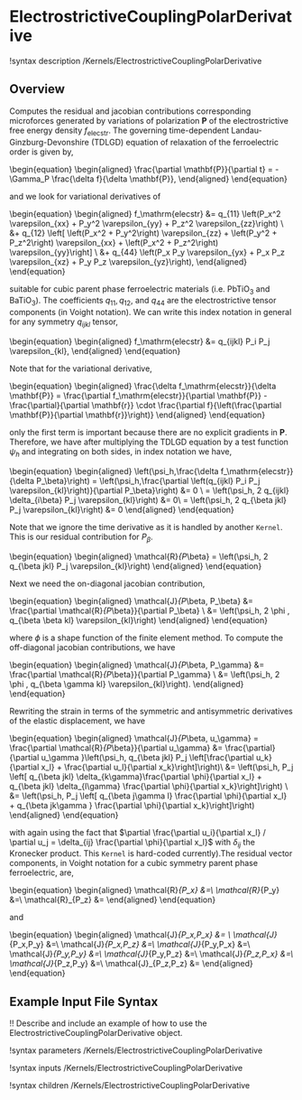 # ElectrostrictiveCouplingPolarDerivative

!syntax description /Kernels/ElectrostrictiveCouplingPolarDerivative

## Overview

Computes the residual and jacobian contributions corresponding microforces generated by variations of polarization $\mathbf{P}$ of the electrostrictive free energy density $f_\mathrm{elecstr}$. The governing time-dependent Landau-Ginzburg-Devonshire (TDLGD) equation of relaxation of the ferroelectric order is given by,

\begin{equation}
 \begin{aligned}
   \frac{\partial \mathbf{P}}{\partial t} = - \Gamma_P \frac{\delta f}{\delta \mathbf{P}},
 \end{aligned}
\end{equation}

and we look for variational derivatives of

\begin{equation}
 \begin{aligned}
 f_\mathrm{elecstr} &= q_{11} \left(P_x^2 \varepsilon_{xx} + P_y^2 \varepsilon_{yy} + P_z^2 \varepsilon_{zz}\right) \\
 &+ q_{12} \left[ \left(P_x^2 + P_y^2\right) \varepsilon_{zz} + \left(P_y^2 + P_z^2\right) \varepsilon_{xx} + \left(P_x^2 + P_z^2\right) \varepsilon_{yy}\right] \\
 &+ q_{44} \left(P_x P_y \varepsilon_{yx} + P_x P_z \varepsilon_{xz} + P_y P_z \varepsilon_{yz}\right),
 \end{aligned}
\end{equation}

suitable for cubic parent phase ferroelectric materials (i.e. $\mathrm{PbTiO}_3$ and $\mathrm{BaTiO}_3$). The coefficients $q_{11}, q_{12}$, and $q_{44}$ are the electrostrictive tensor components (in Voight notation). We can write this index notation in general for any symmetry $q_{ijkl}$ tensor,

\begin{equation}
 \begin{aligned}
 f_\mathrm{elecstr} &= q_{ijkl} P_i P_j \varepsilon_{kl},
 \end{aligned}
\end{equation}

Note that for the variational derivative,

\begin{equation}
 \begin{aligned}
   \frac{\delta f_\mathrm{elecstr}}{\delta \mathbf{P}} = \frac{\partial f_\mathrm{elecstr}}{\partial \mathbf{P}} - \frac{\partial}{\partial \mathbf{r}} \cdot \frac{\partial f}{\left(\frac{\partial \mathbf{P}}{\partial \mathbf{r}}\right)}
 \end{aligned}
\end{equation}

only the first term is important because there are no explicit gradients in $\mathbf{P}$. Therefore, we have after multiplying the TDLGD equation by a test function $\psi_h$ and integrating on both sides, in index notation we have,

\begin{equation}
 \begin{aligned}
   \left(\psi_h,\frac{\delta f_\mathrm{elecstr}}{\delta P_\beta}\right) = \left(\psi_h,\frac{\partial \left(q_{ijkl} P_i P_j \varepsilon_{kl}\right)}{\partial P_\beta}\right) &= 0 \\
   = \left(\psi_h, 2 q_{ijkl} \delta_{i\beta} P_j \varepsilon_{kl}\right) &= 0\\
   = \left(\psi_h, 2 q_{\beta jkl} P_j \varepsilon_{kl}\right) &= 0
 \end{aligned}
\end{equation}

Note that we ignore the time derivative as it is handled by another `Kernel`. This is our residual contribution for $P_\beta$.

\begin{equation}
 \begin{aligned}
    \mathcal{R}_{P_\beta} = \left(\psi_h, 2 q_{\beta jkl} P_j \varepsilon_{kl}\right)
 \end{aligned}
\end{equation}

Next we need the on-diagonal jacobian contribution,

\begin{equation}
 \begin{aligned}
    \mathcal{J}_{P_\beta, P_\beta} &= \frac{\partial \mathcal{R}_{P_\beta}}{\partial P_\beta} \\
    &= \left(\psi_h, 2 \phi \, q_{\beta \beta kl} \varepsilon_{kl}\right)
 \end{aligned}
\end{equation}

where $\phi$ is a shape function of the finite element method. To compute the off-diagonal jacobian contributions, we have

\begin{equation}
 \begin{aligned}
    \mathcal{J}_{P_\beta, P_\gamma} &= \frac{\partial \mathcal{R}_{P_\beta}}{\partial P_\gamma} \\
    &= \left(\psi_h, 2 \phi \, q_{\beta \gamma kl} \varepsilon_{kl}\right).
 \end{aligned}
\end{equation}

Rewriting the strain in terms of the symmetric and antisymmetric derivatives of the elastic displacement, we have

\begin{equation}
 \begin{aligned}
    \mathcal{J}_{P_\beta, u_\gamma} = \frac{\partial \mathcal{R}_{P_\beta}}{\partial u_\gamma} &= \frac{\partial}{\partial u_\gamma }\left(\psi_h, q_{\beta jkl} P_j \left[\frac{\partial u_k}{\partial x_l} + \frac{\partial u_l}{\partial x_k}\right]\right)\\
    &= \left(\psi_h, P_j \left[ q_{\beta jkl} \delta_{k\gamma}\frac{\partial \phi}{\partial x_l} + q_{\beta jkl} \delta_{l\gamma} \frac{\partial \phi}{\partial x_k}\right]\right) \\
    &= \left(\psi_h, P_j \left[ q_{\beta j\gamma l} \frac{\partial \phi}{\partial x_l} + q_{\beta jk\gamma } \frac{\partial \phi}{\partial x_k}\right]\right)
 \end{aligned}
\end{equation}

with again using the fact that $\partial \frac{\partial u_i}{\partial x_l} / \partial u_j = \delta_{ij} \frac{\partial \phi}{\partial x_l}$ with $\delta_{ij}$ the Kronecker product. This `Kernel` is hard-coded currently).The residual vector components, in Voight notation for a cubic symmetry parent phase ferroelectric, are,

\begin{equation}
 \begin{aligned}
    \mathcal{R}_{P_x} &=\\
    \mathcal{R}_{P_y} &=\\
    \mathcal{R}_{P_z} &=
 \end{aligned}
\end{equation}

and

\begin{equation}
 \begin{aligned}
    \mathcal{J}_{P_x,P_x} &= \\
    \mathcal{J}_{P_x,P_y} &=\\
    \mathcal{J}_{P_x,P_z} &=\\
    \mathcal{J}_{P_y,P_x} &=\\
    \mathcal{J}_{P_y,P_y} &=\\
    \mathcal{J}_{P_y,P_z} &=\\
    \mathcal{J}_{P_z,P_x} &=\\
    \mathcal{J}_{P_z,P_y} &=\\
    \mathcal{J}_{P_z,P_z} &=
 \end{aligned}
\end{equation}

## Example Input File Syntax

!! Describe and include an example of how to use the ElectrostrictiveCouplingPolarDerivative object.

!syntax parameters /Kernels/ElectrostrictiveCouplingPolarDerivative

!syntax inputs /Kernels/ElectrostrictiveCouplingPolarDerivative

!syntax children /Kernels/ElectrostrictiveCouplingPolarDerivative
